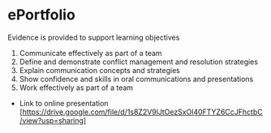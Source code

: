 # ePortfolio
Evidence is provided to support learning objectives
1. Communicate effectively as part of a team 
2. Define and demonstrate conflict management and resolution strategies
3. Explain communication concepts and strategies
4. Show confidence and skills in oral communications and presentations
5. Work effectively as part of a team 
- Link to online presentation [https://drive.google.com/file/d/1s8Z2V9lJtOezSxOl40FTYZ6CcJFhctbC/view?usp=sharing]
